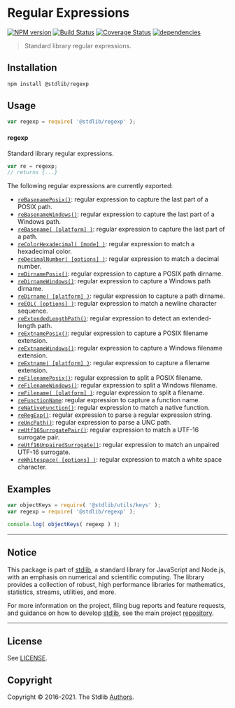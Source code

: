 <!--

@license Apache-2.0

Copyright (c) 2018 The Stdlib Authors.

Licensed under the Apache License, Version 2.0 (the "License");
you may not use this file except in compliance with the License.
You may obtain a copy of the License at

   http://www.apache.org/licenses/LICENSE-2.0

Unless required by applicable law or agreed to in writing, software
distributed under the License is distributed on an "AS IS" BASIS,
WITHOUT WARRANTIES OR CONDITIONS OF ANY KIND, either express or implied.
See the License for the specific language governing permissions and
limitations under the License.

-->

# Regular Expressions

[![NPM version][npm-image]][npm-url] [![Build Status][test-image]][test-url] [![Coverage Status][coverage-image]][coverage-url] [![dependencies][dependencies-image]][dependencies-url]

> Standard library regular expressions.

<section class="installation">

## Installation

```bash
npm install @stdlib/regexp
```

</section>

<section class="usage">

## Usage

```javascript
var regexp = require( '@stdlib/regexp' );
```

#### regexp

Standard library regular expressions.

```javascript
var re = regexp;
// returns {...}
```

The following regular expressions are currently exported:

<!-- <toc pattern="*"> -->

<div class="namespace-toc">

-   <span class="signature">[`reBasenamePosix()`][@stdlib/regexp/basename-posix]</span><span class="delimiter">: </span><span class="description">regular expression to capture the last part of a POSIX path.</span>
-   <span class="signature">[`reBasenameWindows()`][@stdlib/regexp/basename-windows]</span><span class="delimiter">: </span><span class="description">regular expression to capture the last part of a Windows path.</span>
-   <span class="signature">[`reBasename( [platform] )`][@stdlib/regexp/basename]</span><span class="delimiter">: </span><span class="description">regular expression to capture the last part of a path.</span>
-   <span class="signature">[`reColorHexadecimal( [mode] )`][@stdlib/regexp/color-hexadecimal]</span><span class="delimiter">: </span><span class="description">regular expression to match a hexadecimal color.</span>
-   <span class="signature">[`reDecimalNumber( [options] )`][@stdlib/regexp/decimal-number]</span><span class="delimiter">: </span><span class="description">regular expression to match a decimal number.</span>
-   <span class="signature">[`reDirnamePosix()`][@stdlib/regexp/dirname-posix]</span><span class="delimiter">: </span><span class="description">regular expression to capture a POSIX path dirname.</span>
-   <span class="signature">[`reDirnameWindows()`][@stdlib/regexp/dirname-windows]</span><span class="delimiter">: </span><span class="description">regular expression to capture a Windows path dirname.</span>
-   <span class="signature">[`reDirname( [platform] )`][@stdlib/regexp/dirname]</span><span class="delimiter">: </span><span class="description">regular expression to capture a path dirname.</span>
-   <span class="signature">[`reEOL( [options] )`][@stdlib/regexp/eol]</span><span class="delimiter">: </span><span class="description">regular expression to match a newline character sequence.</span>
-   <span class="signature">[`reExtendedLengthPath()`][@stdlib/regexp/extended-length-path]</span><span class="delimiter">: </span><span class="description">regular expression to detect an extended-length path.</span>
-   <span class="signature">[`reExtnamePosix()`][@stdlib/regexp/extname-posix]</span><span class="delimiter">: </span><span class="description">regular expression to capture a POSIX filename extension.</span>
-   <span class="signature">[`reExtnameWindows()`][@stdlib/regexp/extname-windows]</span><span class="delimiter">: </span><span class="description">regular expression to capture a Windows filename extension.</span>
-   <span class="signature">[`reExtname( [platform] )`][@stdlib/regexp/extname]</span><span class="delimiter">: </span><span class="description">regular expression to capture a filename extension.</span>
-   <span class="signature">[`reFilenamePosix()`][@stdlib/regexp/filename-posix]</span><span class="delimiter">: </span><span class="description">regular expression to split a POSIX filename.</span>
-   <span class="signature">[`reFilenameWindows()`][@stdlib/regexp/filename-windows]</span><span class="delimiter">: </span><span class="description">regular expression to split a Windows filename.</span>
-   <span class="signature">[`reFilename( [platform] )`][@stdlib/regexp/filename]</span><span class="delimiter">: </span><span class="description">regular expression to split a filename.</span>
-   <span class="signature">[`reFunctionName`][@stdlib/regexp/function-name]</span><span class="delimiter">: </span><span class="description">regular expression to capture a function name.</span>
-   <span class="signature">[`reNativeFunction()`][@stdlib/regexp/native-function]</span><span class="delimiter">: </span><span class="description">regular expression to match a native function.</span>
-   <span class="signature">[`reRegExp()`][@stdlib/regexp/regexp]</span><span class="delimiter">: </span><span class="description">regular expression to parse a regular expression string.</span>
-   <span class="signature">[`reUncPath()`][@stdlib/regexp/unc-path]</span><span class="delimiter">: </span><span class="description">regular expression to parse a UNC path.</span>
-   <span class="signature">[`reUtf16SurrogatePair()`][@stdlib/regexp/utf16-surrogate-pair]</span><span class="delimiter">: </span><span class="description">regular expression to match a UTF-16 surrogate pair.</span>
-   <span class="signature">[`reUtf16UnpairedSurrogate()`][@stdlib/regexp/utf16-unpaired-surrogate]</span><span class="delimiter">: </span><span class="description">regular expression to match an unpaired UTF-16 surrogate.</span>
-   <span class="signature">[`reWhitespace( [options] )`][@stdlib/regexp/whitespace]</span><span class="delimiter">: </span><span class="description">regular expression to match a white space character.</span>

</div>

<!-- </toc> -->

<!-- /.usage -->

<section class="examples">

## Examples

<!-- TODO: better examples -->

<!-- eslint no-undef: "error" -->

```javascript
var objectKeys = require( '@stdlib/utils/keys' );
var regexp = require( '@stdlib/regexp' );

console.log( objectKeys( regexp ) );
```

</section>

<!-- /.examples -->


<section class="main-repo" >

* * *

## Notice

This package is part of [stdlib][stdlib], a standard library for JavaScript and Node.js, with an emphasis on numerical and scientific computing. The library provides a collection of robust, high performance libraries for mathematics, statistics, streams, utilities, and more.

For more information on the project, filing bug reports and feature requests, and guidance on how to develop [stdlib][stdlib], see the main project [repository][stdlib].

---

## License

See [LICENSE][stdlib-license].


## Copyright

Copyright &copy; 2016-2021. The Stdlib [Authors][stdlib-authors].

</section>

<!-- /.stdlib -->

<!-- Section for all links. Make sure to keep an empty line after the `section` element and another before the `/section` close. -->

<section class="links">

[npm-image]: http://img.shields.io/npm/v/@stdlib/regexp.svg
[npm-url]: https://npmjs.org/package/@stdlib/regexp

[test-image]: https://github.com/stdlib-js/regexp/actions/workflows/test.yml/badge.svg
[test-url]: https://github.com/stdlib-js/regexp/actions/workflows/test.yml

[coverage-image]: https://img.shields.io/codecov/c/github/stdlib-js/regexp/main.svg
[coverage-url]: https://codecov.io/github/stdlib-js/regexp?branch=main

[dependencies-image]: https://img.shields.io/david/stdlib-js/regexp
[dependencies-url]: https://david-dm.org/stdlib-js/regexp/main

[stdlib]: https://github.com/stdlib-js/stdlib

[stdlib-authors]: https://github.com/stdlib-js/stdlib/graphs/contributors

[stdlib-license]: https://raw.githubusercontent.com/stdlib-js/regexp/main/LICENSE

<!-- <toc-links> -->

[@stdlib/regexp/basename-posix]: https://github.com/stdlib-js/regexp/tree/main/basename-posix

[@stdlib/regexp/basename-windows]: https://github.com/stdlib-js/regexp/tree/main/basename-windows

[@stdlib/regexp/basename]: https://github.com/stdlib-js/regexp/tree/main/basename

[@stdlib/regexp/color-hexadecimal]: https://github.com/stdlib-js/regexp/tree/main/color-hexadecimal

[@stdlib/regexp/decimal-number]: https://github.com/stdlib-js/regexp/tree/main/decimal-number

[@stdlib/regexp/dirname-posix]: https://github.com/stdlib-js/regexp/tree/main/dirname-posix

[@stdlib/regexp/dirname-windows]: https://github.com/stdlib-js/regexp/tree/main/dirname-windows

[@stdlib/regexp/dirname]: https://github.com/stdlib-js/regexp/tree/main/dirname

[@stdlib/regexp/eol]: https://github.com/stdlib-js/regexp/tree/main/eol

[@stdlib/regexp/extended-length-path]: https://github.com/stdlib-js/regexp/tree/main/extended-length-path

[@stdlib/regexp/extname-posix]: https://github.com/stdlib-js/regexp/tree/main/extname-posix

[@stdlib/regexp/extname-windows]: https://github.com/stdlib-js/regexp/tree/main/extname-windows

[@stdlib/regexp/extname]: https://github.com/stdlib-js/regexp/tree/main/extname

[@stdlib/regexp/filename-posix]: https://github.com/stdlib-js/regexp/tree/main/filename-posix

[@stdlib/regexp/filename-windows]: https://github.com/stdlib-js/regexp/tree/main/filename-windows

[@stdlib/regexp/filename]: https://github.com/stdlib-js/regexp/tree/main/filename

[@stdlib/regexp/function-name]: https://github.com/stdlib-js/regexp/tree/main/function-name

[@stdlib/regexp/native-function]: https://github.com/stdlib-js/regexp/tree/main/native-function

[@stdlib/regexp/regexp]: https://github.com/stdlib-js/regexp/tree/main/regexp

[@stdlib/regexp/unc-path]: https://github.com/stdlib-js/regexp/tree/main/unc-path

[@stdlib/regexp/utf16-surrogate-pair]: https://github.com/stdlib-js/regexp/tree/main/utf16-surrogate-pair

[@stdlib/regexp/utf16-unpaired-surrogate]: https://github.com/stdlib-js/regexp/tree/main/utf16-unpaired-surrogate

[@stdlib/regexp/whitespace]: https://github.com/stdlib-js/regexp/tree/main/whitespace

<!-- </toc-links> -->

</section>

<!-- /.links -->
